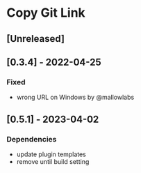 <!-- Keep a Changelog guide -> https://keepachangelog.com -->

# Copy Git Link

## [Unreleased]

## [0.3.4] - 2022-04-25
### Fixed
- wrong URL on Windows by @mallowlabs

## [0.5.1] - 2023-04-02
### Dependencies
- update plugin templates
- remove until build setting
